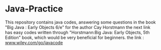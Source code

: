 # Java-Practice
This repository contains java codes, answering some questions in the book "Big Java : Early Objects 6/e" for the author Cay Horstmann
the next link has easy codes written through "Horstmann:Big Java: Early Objects, 5th Edition" book,
which would be very beneficial for beginners.
the link :   www.wiley.com/go/javacode
